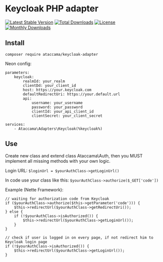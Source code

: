 # Keycloak PHP adapter

[![Latest Stable Version](https://poser.pugx.org/ataccama/keycloak-adapter/v/stable)](https://packagist.org/packages/ataccama/keycloak-adapter) [![Total Downloads](https://poser.pugx.org/ataccama/keycloak-adapter/downloads)](https://packagist.org/packages/ataccama/keycloak-adapter) [![License](https://poser.pugx.org/ataccama/keycloak-adapter/license)](https://packagist.org/packages/ataccama/keycloak-adapter) [![Monthly Downloads](https://poser.pugx.org/ataccama/keycloak-adapter/d/monthly)](https://packagist.org/packages/ataccama/keycloak-adapter)

## Install
`composer require ataccama/keycloak-adapter`

Neon config:
```
parameters:
    keycloak:
        realmId: your_realm
        clientDd: your_client_id
        host: https://your.keycloak.com
        defaultRedirectUri: https://your.default.url
        api:
            username: your_username
            password: your_password
            clientId: your_api_client_id
            clientSecret: your_client_secret
            
services:
    - Ataccama\Adapters\Keycloak(%keycloak%)
```

## Use
Create new class and extend class Ataccama\Auth, then you MUST implement all missing methods with your own logic.

Login URL:
`$loginUrl = $yourAuthClass->getLoginUrl()`

In code use your class like this:
`$yourAuthClass->authorize($_GET['code'])`

Example (Nette Framework):
```
// waiting for authorization code from Keycloak
if ($yourAuthClass->authorize($this->getParameter('code'))) {
    $this->redirectUrl($yourAuthClass->getRedirectUri());
} else {
    if (!$yourAuthClass->isAuthorized()) {
        $this->redirectUrl($yourAuthClass->getLoginUrl());
    }
}

// check if user is logged in on every page, if not redirect him to Keycloak login page
if (!$yourAuthClass->isAuthorized()) {
    $this->redirectUrl($yourAuthClass->getLoginUrl());
}
```